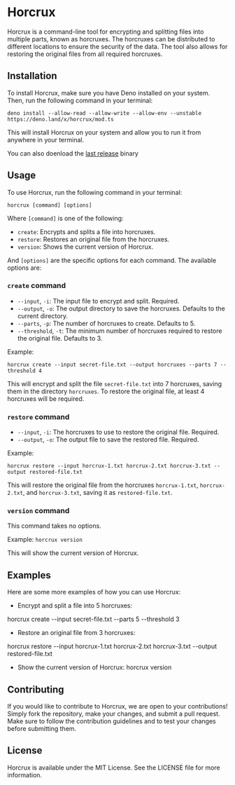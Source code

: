 # Horcrux

Horcrux is a command-line tool for encrypting and splitting files into multiple parts, known as horcruxes. The horcruxes can be distributed to different locations to ensure the security of the data. The tool also allows for restoring the original files from all required horcruxes.

## Installation

To install Horcrux, make sure you have Deno installed on your system. Then, run the following command in your terminal:

```
deno install --allow-read --allow-write --allow-env --unstable https://deno.land/x/horcrux/mod.ts
```


This will install Horcrux on your system and allow you to run it from anywhere in your terminal.

You can also doenload the [last release](https://github.com/barcia/horcrux/releases) binary

## Usage

To use Horcrux, run the following command in your terminal:

`horcrux [command] [options]`


Where `[command]` is one of the following:

- `create`: Encrypts and splits a file into horcruxes.
- `restore`: Restores an original file from the horcruxes.
- `version`: Shows the current version of Horcrux.

And `[options]` are the specific options for each command. The available options are:

### `create` command

- `--input`, `-i`: The input file to encrypt and split. Required.
- `--output`, `-o`: The output directory to save the horcruxes. Defaults to the current directory.
- `--parts`, `-p`: The number of horcruxes to create. Defaults to 5.
- `--threshold`, `-t`: The minimum number of horcruxes required to restore the original file. Defaults to 3.

Example:

```
horcrux create --input secret-file.txt --output horcruxes --parts 7 --threshold 4
```


This will encrypt and split the file `secret-file.txt` into 7 horcruxes, saving them in the directory `horcruxes`. To restore the original file, at least 4 horcruxes will be required.

### `restore` command

- `--input`, `-i`: The horcruxes to use to restore the original file. Required.
- `--output`, `-o`: The output file to save the restored file. Required.

Example:

```
horcrux restore --input horcrux-1.txt horcrux-2.txt horcrux-3.txt --output restored-file.txt
```


This will restore the original file from the horcruxes `horcrux-1.txt`, `horcrux-2.txt`, and `horcrux-3.txt`, saving it as `restored-file.txt`.

### `version` command

This command takes no options.

Example:
`horcrux version`


This will show the current version of Horcrux.

## Examples

Here are some more examples of how you can use Horcrux:

- Encrypt and split a file into 5 horcruxes:

horcrux create --input secret-file.txt --parts 5 --threshold 3

- Restore an original file from 3 horcruxes:

horcrux restore --input horcrux-1.txt horcrux-2.txt horcrux-3.txt --output restored-file.txt
- Show the current version of Horcrux:
horcrux version


## Contributing

If you would like to contribute to Horcrux, we are open to your contributions! Simply fork the repository, make your changes, and submit a pull request. Make sure to follow the contribution guidelines and to test your changes before submitting them.

## License

Horcrux is available under the MIT License. See the LICENSE file for more information.